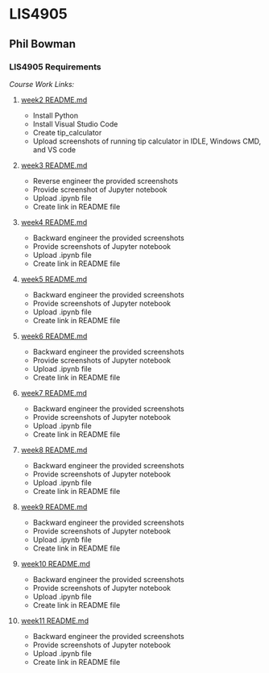 # LIS4905
## Phil Bowman
### LIS4905 Requirements

*Course Work Links:*



1. [week2 README.md](week2/README.md "My A1 README.md file")
	- Install Python
	- Install Visual Studio Code
	- Create tip_calculator
	- Upload screenshots of running tip calculator in IDLE, Windows CMD, and VS code





2. [week3 README.md](week3/README.md "My A2 README.md file")
	- Reverse engineer the provided screenshots
	- Provide screenshot of Jupyter notebook
	- Upload .ipynb file
	- Create link in README file





3. [week4 README.md](week4/README.md "My A3 README.md file")
	- Backward engineer the provided screenshots
	- Provide screenshots of Jupyter notebook	
	- Upload .ipynb file
	- Create link in README file





4. [week5 README.md](week5/README.md "My A4 README.md file")
	- Backward engineer the provided screenshots
	- Provide screenshots of Jupyter notebook
	- Upload .ipynb file
	- Create link in README file





5. [week6 README.md](week6/README.md "My A5 README.md file") 
	- Backward engineer the provided screenshots 
	- Provide screenshots of Jupyter notebook 
	- Upload .ipynb file 
	- Create link in README file





6. [week7 README.md](week7/README.md "My A6 README.md file")
	- Backward engineer the provided screenshots
	- Provide screenshots of Jupyter notebook
	- Upload .ipynb file
	- Create link in README file





7. [week8 README.md](week8/README.md "My A7 README.md file")
	- Backward engineer the provided screenshots
	- Provide screenshots of Jupyter notebook
	- Upload .ipynb file
	- Create link in README file





8. [week9 README.md](week9/README.md "My A8 README.md file")
	- Backward engineer the provided screenshots
	- Provide screenshots of Jupyter notebook
	- Upload .ipynb file
	- Create link in README file





9. [week10 README.md](week10/README.md "My A9 README.md file")
	- Backward engineer the provided screenshots
	- Provide screenshots of Jupyter notebook
	- Upload .ipynb file
	- Create link in README file





1. [week11 README.md](week11/README.md "My A10 README.md file")
	- Backward engineer the provided screenshots
	- Provide screenshots of Jupyter notebook
	- Upload .ipynb file
	- Create link in README file

